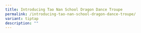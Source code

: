```yaml
---
title: Introducing Tao Nan School Dragon Dance Troupe
permalink: /introducing-tao-nan-school-dragon-dance-troupe/
variant: tiptap
description: ""
---
```

